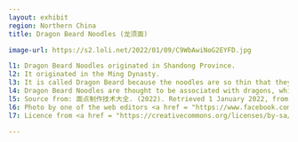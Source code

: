 ```yaml
---
layout: exhibit
region: Northern China
title: Dragon Beard Noodles (龙须面)

image-url: https://s2.loli.net/2022/01/09/C9WbAwiNoG2EYFD.jpg

l1: Dragon Beard Noodles originated in Shandong Province.
l2: It originated in the Ming Dynasty.
l3: It is called Dragon Beard because the noodles are so thin that they can even go through a needle.
l4: Dragon Beard Noodles are thought to be associated with dragons, which is why they are eaten on the second day of the second month of the Chinese lunar calendar, a day called "Dragon head up festival" to pray for God's blessing and a good harvest throughout the year 
l5: Source from: 面点制作技术大全. (2022). Retrieved 1 January 2022, from <a href = "https://books.google.co.uk/books?id=blHWDwAAQBAJ&pg=PT876&lpg=PT876&dq=%E9%BE%99%E9%A1%BB%E9%9D%A2+%E8%B5%84%E6%96%99%E6%9D%A5%E6%BA%90&source=bl&ots=uvxlLf6qt2&sig=ACfU3U0xdpRLLpGZUfhnxjEHpNC6RIhB9w&hl=zh-CN&sa=X&ved=2ahUKEwif5arFxKL1AhUBY8AKHTnTBQkQ6AF6BAgREAM#v=onepage&q=%E9%BE%99%E9%A1%BB%E9%9D%A2%20%E8%B5%84%E6%96%99%E6%9D%A5%E6%BA%90&f=false">Google Book</a>
l6: Photo by one of the web editors <a href = "https://www.facebook.com/guo.tianying/">Tianying Guo</a>
l7: Licence from <a href = "https://creativecommons.org/licenses/by-sa/4.0/">CC BY-SA 4.0</a>

---
```

